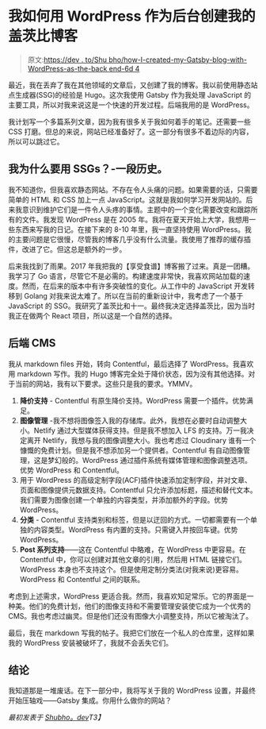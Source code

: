 # 我如何用 WordPress 作为后台创建我的盖茨比博客

> 原文:[https://dev . to/Shu bho/how-I-created-my-Gatsby-blog-with-WordPress-as-the-back end-6d 4](https://dev.to/shubho/how-i-created-my-gatsby-blog-with-wordpress-as-the-backend-6d4)

最近，我在丢弃了我在其他领域的文章后，又创建了我的博客。我以前使用静态站点生成器(SSG)的经验是 Hugo。这次我使用 Gatsby 作为我处理 JavaScript 的主要工具，所以对我来说这是一个快速的开发过程。后端我用的是 WordPress。

我计划写一个多篇系列文章，因为我有很多关于我如何着手的笔记。还需要一些 CSS 打磨。但总的来说，网站已经准备好了。这一部分有很多不着边际的内容，所以可以跳过它。

## [](#why-do-i-use-ssgs-a-history)我为什么要用 SSGs？-一段历史。

我不知道你，但我喜欢静态网站。不存在令人头痛的问题。如果需要的话，只需要简单的 HTML 和 CSS 加上一点 JavaScript。这就是我如何学习开发网站的。后来我意识到维护它们是一件令人头疼的事情。主题中的一个变化需要改变和跟踪所有的文件。我发现 WordPress 是在 2005 年。我将在夏天开始上大学，我想用一些东西来写我的日记。在接下来的 8-10 年里，我一直坚持使用 WordPress。我的主要问题是它很慢，尽管我的博客几乎没有什么流量。我使用了推荐的缓存插件，改进了它。但这总是额外的一步。

后来我找到了雨果。2017 年我把我的【享受食谱】博客搬了过来。真是一团糟。我学习了 Go 语言，尽管它不是必需的。构建速度非常快，我喜欢网站加载的速度。然而，在后来的版本中有许多突破性的变化。从工作中的 JavaScript 开发转移到 Golang 对我来说太难了。所以在当前的重新设计中，我考虑了一个基于 JavaScript 的 SSG。我研究了盖茨比和十一。最终我决定选择盖茨比，因为当时我正在做两个 React 项目，所以这是一个自然的选择。

## [](#the-backend-cms)后端 CMS

我从 markdown files 开始，转向 Contentful，最后选择了 WordPress。我喜欢用 markdown 写作。我的 Hugo 博客完全处于降价状态，因为没有其他选择。对于当前的网站，我有以下要求。这些只是我的要求。YMMV。

1.  **降价支持** - Contentful 有原生降价支持。WordPress 需要一个插件。优势满足。
2.  **图像管理** -我不想将图像签入我的存储库。此外，我想在必要时自动调整大小。Netlify 通过大型媒体获得支持。但是我不想加入 LFS 的支持。万一我决定离开 Netlify，我想与我的图像调整大小。我也考虑过 Cloudinary 谁有一个慷慨的免费计划。但是我不想添加另一个提供者。Contentful 有自动图像管理，这是梦幻般的。WordPress 通过插件系统有媒体管理和图像调整选项。优势 WordPress 和 Contentful。
3.  用于 WordPress 的高级定制字段(ACF)插件快速添加定制字段，并对文章、页面和图像提供元数据支持。Contentful 只允许添加标题，描述和替代文本。我们需要为图像创建一个单独的内容类型，并添加额外的字段。优势 WordPress。
4.  **分类** - Contentful 支持类别和标签，但是以迂回的方式。一切都需要有一个单独的内容类型。WordPress 有内置的支持。只需键入并按回车键。优势 WordPress。
5.  **Post 系列支持**——这在 Contentful 中略难，在 WordPress 中更容易。在 Contentful 中，你可以创建对其他文章的引用，然后用 HTML 链接它们。WordPress 本身也不支持这个。但是使用定制分类法(对我来说)更容易。WordPress 和 Contentful 之间的联系。

考虑到上述需求，WordPress 更适合我。然而，我喜欢知足常乐。它的界面是一种美。他们的免费计划，他们的图像支持和不需要管理安装使它成为一个优秀的 CMS。我也考虑过幽灵。但是他们还没有图像大小调整支持，所以它被淘汰了。

最后，我在 markdown 写我的帖子。我把它们放在一个私人的仓库里，这样如果我的 WordPress 安装被破坏了，我就不会丢失它们。

## [](#conclusion)结论

我知道那是一堆废话。在下一部分中，我将写关于我的 WordPress 设置，并最终开始压轴戏——Gatsby 集成。你用什么做你的网站？

*最初发表于 [Shubho。dev](https://www.shubho.dev/coding/how-i-created-my-gatsbyjs-blog-with-wordpress-as-the-backend/)T3】*